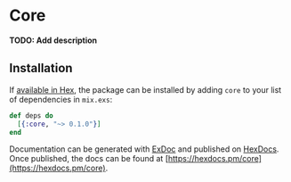 # Core

**TODO: Add description**

## Installation

If [available in Hex](https://hex.pm/docs/publish), the package can be installed
by adding `core` to your list of dependencies in `mix.exs`:

```elixir
def deps do
  [{:core, "~> 0.1.0"}]
end
```

Documentation can be generated with [ExDoc](https://github.com/elixir-lang/ex_doc)
and published on [HexDocs](https://hexdocs.pm). Once published, the docs can
be found at [https://hexdocs.pm/core](https://hexdocs.pm/core).

